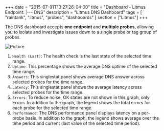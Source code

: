 +++
date = "2015-07-01T13:27:26-04:00"
title = "Dashboard - Litmus Endpoint: |--- DNS"
description = "Litmus DNS Dashboard"
tags = [ "raintank", "litmus", "probes", "dashboards" ]
section = ["Litmus"]
+++

The DNS dashboard accepts **one endpoint** and **multiple probes**, allowing you to isolate and investigate issues down to a single probe or tag group of probes. 


![Picture](/img/docs/Litmus-Endpoint-DNS.png)

1. `Health (Last)`: The health check is the last state of the selected time range. 
2. `Uptime`: This percentage shows the average DNS uptime of the selected time range.
3. `Answers`: This singlestat panel shows average DNS answer across selected probes for the time range.
4. `Latency`: This singlestat panel shows the average latency across selected probes for the time range.
5. `Errors`: To reduce noise, OK states are not shown in this graph, only Errors. In addition to the graph, the legend shows the total errors for each probe for the selected time range. 
6. `Performance`: The DNS performance panel displays latency on a per-probe basis. In addition to the graph, the legend shows average over the time period and current (last value of the selected time period).
